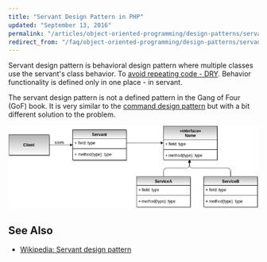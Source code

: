 ```yaml
---
title: "Servant Design Pattern in PHP"
updated: "September 13, 2016"
permalink: "/articles/object-oriented-programming/design-patterns/servant/"
redirect_from: "/faq/object-oriented-programming/design-patterns/servant/"
---
```


Servant design pattern is behavioral design pattern where multiple classes use
the servant's class behavior. To
[avoid repeating code - DRY](https://en.wikipedia.org/wiki/Don%27t_repeat_yourself).
Behavior functionality is defined only in one place - in servant.

The servant design pattern is not a defined pattern in the Gang of Four (GoF)
book. It is very similar to the
[command design pattern](/faq/object-oriented-programming/design-patterns/command/)
but with a bit different solution to the problem.

![Servant Design Pattern UML](/images/object-oriented-programming/design-patterns/servant.png "Servant Design Pattern UML")

## See Also

* [Wikipedia: Servant design pattern](https://en.wikipedia.org/wiki/Servant_(design_pattern))
